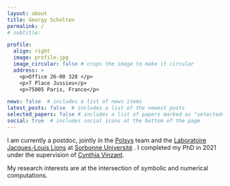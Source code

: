 ```yaml
---
layout: about
title: Georgy Scholten
permalink: /
# subtitle: 

profile:
  align: right
  image: profile.jpg
  image_circular: false # crops the image to make it circular
  address: >
    <p>Office 26-00 328 </p>
    <p>7 Place Jussieu</p>
    <p>75005 Paris, France</p>

news: false  # includes a list of news items
latest_posts: false  # includes a list of the newest posts
selected_papers: false # includes a list of papers marked as "selected={true}"
social: true  # includes social icons at the bottom of the page
---
```


I am currently a postdoc, jointly in the <a href='https://www-polsys.lip6.fr/'>Polsys</a> team and the <a href='https://www.ljll.math.upmc.fr/'>Laboratoire Jacques-Louis Lions</a> at <a href='https://www.sorbonne-universite.fr/en'>Sorbonne Université</a> .
I completed my PhD in 2021 under the supervision of <a href='https://sites.math.washington.edu/~vinzant/'>Cynthia Vinzant</a>. 

My research interests are at the intersection of symbolic and numerical computations.


<!-- Put your address / P.O. box / other info right below your picture. You can also disable any of these elements by editing `profile` property of the YAML header of your `_pages/about.md`. Edit `_bibliography/papers.bib` and Jekyll will render your [publications page](/al-folio/publications/) automatically.

Link to your social media connections, too. This theme is set up to use [Font Awesome icons](http://fortawesome.github.io/Font-Awesome/) and [Academicons](https://jpswalsh.github.io/academicons/), like the ones below. Add your Facebook, Twitter, LinkedIn, Google Scholar, or just disable all of them. -->
